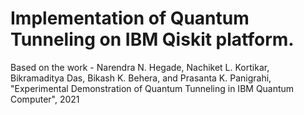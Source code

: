 # Implementation of Quantum Tunneling on IBM Qiskit platform.

Based on the work - Narendra N. Hegade, Nachiket L. Kortikar, Bikramaditya Das, Bikash K. Behera, and Prasanta K. Panigrahi, "Experimental Demonstration of Quantum Tunneling in IBM Quantum Computer", 2021
